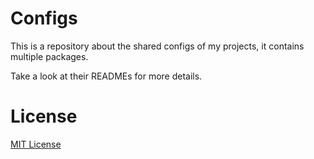 # Configs
This is a repository about the shared configs of my projects, it contains multiple packages.

Take a look at their READMEs for more details.

# License
[MIT License](LICENSE)
